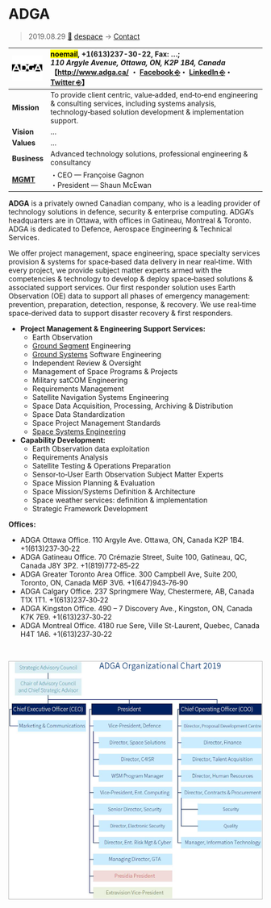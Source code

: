 # ADGA
> 2019.08.29 [🚀](../../index/index.md) [despace](../index.md) → [Contact](../contact.md)

|[![](../f/contact/a/adga_logo1_thumb.webp)](../f/contact/a/adga_logo1.png)|<mark>noemail</mark>, +1(613)237-30-22, Fax: …;<br> *110 Argyle Avenue, Ottawa, ON, K2P 1B4, Canada*<br> 【<http://www.adga.ca/> ・ [Facebook ⎆](https://www.facebook.com/ADGAGroup/)・ [LinkedIn ⎆](https://www.linkedin.com/company/adga-group/)・ [Twitter ⎆](https://twitter.com/adgagroup)】|
|:--|:--|
|**Mission**|To provide client centric, value‑added, end‑to‑end engineering & consulting services, including systems analysis, technology‑based solution development & implementation support.|
|**Vision**|…|
|**Values**|…|
|**Business**|Advanced technology solutions, professional engineering & consultancy|
|**[MGMT](../mgmt.md)**|・CEO — Françoise Gagnon<br> ・President — Shaun McEwan|

**ADGA** is a privately owned Canadian company, who is a leading provider of technology solutions in defence, security & enterprise computing. ADGA’s headquarters are in Ottawa, with offices in Gatineau, Montreal & Toronto. ADGA is dedicated to Defence, Aerospace Engineering & Technical Services.

We offer project management, space engineering, space specialty services provision & systems for space‑based data delivery in near real‑time. With every project, we provide subject matter experts armed with the competencies & technology to develop & deploy space‑based solutions & associated support services. Our first responder solution uses Earth Observation (OE) data to support all phases of emergency management: prevention, preparation, detection, response, & recovery. We use real‑time space‑derived data to support disaster recovery & first responders.

   - **Project Management & Engineering Support Services:**
      - Earth Observation
      - [Ground Segment](../scs.md) Engineering
      - [Ground Systems](../scs.md) Software Engineering
      - Independent Review & Oversight
      - Management of Space Programs & Projects
      - Military satCOM Engineering
      - Requirements Management
      - Satellite Navigation Systems Engineering
      - Space Data Acquisition, Processing, Archiving & Distribution
      - Space Data Standardization
      - Space Project Management Standards
      - [Space Systems Engineering](../sc.md)
   - **Capability Development:**
      - Earth Observation data exploitation
      - Requirements Analysis
      - Satellite Testing & Operations Preparation
      - Sensor‑to‑User Earth Observation Subject Matter Experts
      - Space Mission Planning & Evaluation
      - Space Mission/Systems Definition & Architecture
      - Space weather services: definition & implementation
      - Strategic Framework Development

**Offices:**

   - ADGA Ottawa Office. 110 Argyle Ave. Ottawa, ON, Canada K2P 1B4. +1(613)237‑30‑22
   - ADGA Gatineau Office. 70 Crémazie Street, Suite 100, Gatineau, QC, Canada J8Y 3P2. +1(819)772‑85‑22
   - ADGA Greater Toronto Area Office. 300 Campbell Ave, Suite 200, Toronto, ON, Canada M6P 3V6. +1(647)943‑76‑90
   - ADGA Calgary Office. 237 Springmere Way, Chestermere, AB, Canada T1X 1T1. +1(613)237‑30‑22
   - ADGA Kingston Office. 490 – 7 Discovery Ave., Kingston, ON, Canada K7K 7E9. +1(613)237‑30‑22
   - ADGA Montreal Office. 4180 rue Sere, Ville St-Laurent, Quebec, Canada H4T 1A6. +1(613)237‑30‑22

<p style="page-break-after:always"> </p>

![](../f/contact/a/adga_structure.png)
